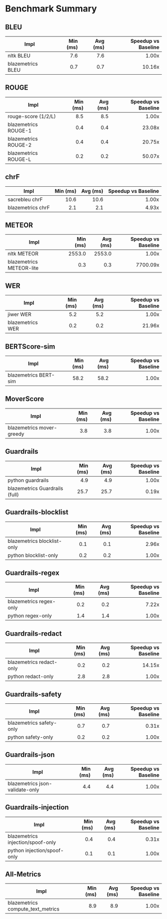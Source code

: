 # Benchmark Summary

## BLEU

| Impl | Min (ms) | Avg (ms) | Speedup vs Baseline |
|---|---:|---:|---:|
| nltk BLEU | 7.6 | 7.6 | 1.00x |
| blazemetrics BLEU | 0.7 | 0.7 | 10.16x |
## ROUGE

| Impl | Min (ms) | Avg (ms) | Speedup vs Baseline |
|---|---:|---:|---:|
| rouge-score (1/2/L) | 8.5 | 8.5 | 1.00x |
| blazemetrics ROUGE-1 | 0.4 | 0.4 | 23.08x |
| blazemetrics ROUGE-2 | 0.4 | 0.4 | 20.75x |
| blazemetrics ROUGE-L | 0.2 | 0.2 | 50.07x |
## chrF

| Impl | Min (ms) | Avg (ms) | Speedup vs Baseline |
|---|---:|---:|---:|
| sacrebleu chrF | 10.6 | 10.6 | 1.00x |
| blazemetrics chrF | 2.1 | 2.1 | 4.93x |
## METEOR

| Impl | Min (ms) | Avg (ms) | Speedup vs Baseline |
|---|---:|---:|---:|
| nltk METEOR | 2553.0 | 2553.0 | 1.00x |
| blazemetrics METEOR-lite | 0.3 | 0.3 | 7700.09x |
## WER

| Impl | Min (ms) | Avg (ms) | Speedup vs Baseline |
|---|---:|---:|---:|
| jiwer WER | 5.2 | 5.2 | 1.00x |
| blazemetrics WER | 0.2 | 0.2 | 21.96x |
## BERTScore-sim

| Impl | Min (ms) | Avg (ms) | Speedup vs Baseline |
|---|---:|---:|---:|
| blazemetrics BERT-sim | 58.2 | 58.2 | 1.00x |
## MoverScore

| Impl | Min (ms) | Avg (ms) | Speedup vs Baseline |
|---|---:|---:|---:|
| blazemetrics mover-greedy | 3.8 | 3.8 | 1.00x |
## Guardrails

| Impl | Min (ms) | Avg (ms) | Speedup vs Baseline |
|---|---:|---:|---:|
| python guardrails | 4.9 | 4.9 | 1.00x |
| blazemetrics Guardrails (full) | 25.7 | 25.7 | 0.19x |
## Guardrails-blocklist

| Impl | Min (ms) | Avg (ms) | Speedup vs Baseline |
|---|---:|---:|---:|
| blazemetrics blocklist-only | 0.1 | 0.1 | 2.96x |
| python blocklist-only | 0.2 | 0.2 | 1.00x |
## Guardrails-regex

| Impl | Min (ms) | Avg (ms) | Speedup vs Baseline |
|---|---:|---:|---:|
| blazemetrics regex-only | 0.2 | 0.2 | 7.22x |
| python regex-only | 1.4 | 1.4 | 1.00x |
## Guardrails-redact

| Impl | Min (ms) | Avg (ms) | Speedup vs Baseline |
|---|---:|---:|---:|
| blazemetrics redact-only | 0.2 | 0.2 | 14.15x |
| python redact-only | 2.8 | 2.8 | 1.00x |
## Guardrails-safety

| Impl | Min (ms) | Avg (ms) | Speedup vs Baseline |
|---|---:|---:|---:|
| blazemetrics safety-only | 0.7 | 0.7 | 0.31x |
| python safety-only | 0.2 | 0.2 | 1.00x |
## Guardrails-json

| Impl | Min (ms) | Avg (ms) | Speedup vs Baseline |
|---|---:|---:|---:|
| blazemetrics json-validate-only | 4.4 | 4.4 | 1.00x |
## Guardrails-injection

| Impl | Min (ms) | Avg (ms) | Speedup vs Baseline |
|---|---:|---:|---:|
| blazemetrics injection/spoof-only | 0.4 | 0.4 | 0.31x |
| python injection/spoof-only | 0.1 | 0.1 | 1.00x |
## All-Metrics

| Impl | Min (ms) | Avg (ms) | Speedup vs Baseline |
|---|---:|---:|---:|
| blazemetrics compute_text_metrics | 8.9 | 8.9 | 1.00x |

